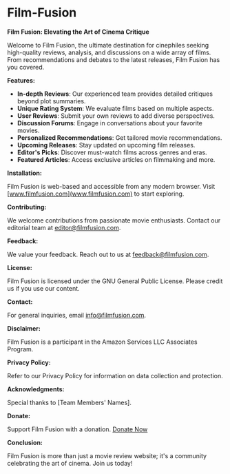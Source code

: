 # Film-Fusion

**Film Fusion: Elevating the Art of Cinema Critique**

Welcome to Film Fusion, the ultimate destination for cinephiles seeking high-quality reviews, analysis, and discussions on a wide array of films. From recommendations and debates to the latest releases, Film Fusion has you covered.

**Features:**

- **In-depth Reviews**: Our experienced team provides detailed critiques beyond plot summaries.
- **Unique Rating System**: We evaluate films based on multiple aspects.
- **User Reviews**: Submit your own reviews to add diverse perspectives.
- **Discussion Forums**: Engage in conversations about your favorite movies.
- **Personalized Recommendations**: Get tailored movie recommendations.
- **Upcoming Releases**: Stay updated on upcoming film releases.
- **Editor's Picks**: Discover must-watch films across genres and eras.
- **Featured Articles**: Access exclusive articles on filmmaking and more.

**Installation:**

Film Fusion is web-based and accessible from any modern browser. Visit [www.filmfusion.com](www.filmfusion.com) to start exploring.

**Contributing:**

We welcome contributions from passionate movie enthusiasts. Contact our editorial team at [editor@filmfusion.com](mailto:editor@filmfusion.com).

**Feedback:**

We value your feedback. Reach out to us at [feedback@filmfusion.com](mailto:feedback@filmfusion.com).

**License:**

Film Fusion is licensed under the GNU General Public License. Please credit us if you use our content.

**Contact:**

For general inquiries, email [info@filmfusion.com](mailto:info@filmfusion.com).

**Disclaimer:**

Film Fusion is a participant in the Amazon Services LLC Associates Program.

**Privacy Policy:**

Refer to our Privacy Policy for information on data collection and protection.

**Acknowledgments:**

Special thanks to [Team Members' Names].

**Donate:**

Support Film Fusion with a donation. [Donate Now](https://www.paypal.com/donate?hosted_button_id=XXXXXXXXX)

**Conclusion:**

Film Fusion is more than just a movie review website; it's a community celebrating the art of cinema. Join us today!
